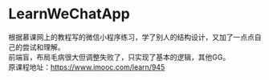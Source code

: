 # LearnWeChatApp
根据慕课网上的教程写的微信小程序练习，学了别人的结构设计，又加了一点点自己的尝试和理解。    
前端盲，布局毛病很大但调整失败了，只实现了基本的逻辑，其他GG。     
原课程地址：https://www.imooc.com/learn/945     
